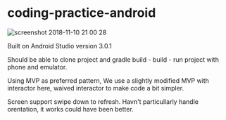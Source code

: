# coding-practice-android

![screenshot 2018-11-10 21 00 28](https://user-images.githubusercontent.com/39364136/48301674-4056db80-e53d-11e8-9a6c-f1fd6e4ab36a.png)

Built on Android Studio version 3.0.1

Should be able to clone project and gradle build - build - run project with phone and emulator.

Using MVP as preferred pattern, 
We use a slightly modified MVP with interactor here, waived interactor to make code a bit simpler.

Screen support swipe down to refresh.
Havn't particullarly handle orentation, it works could have been better.
